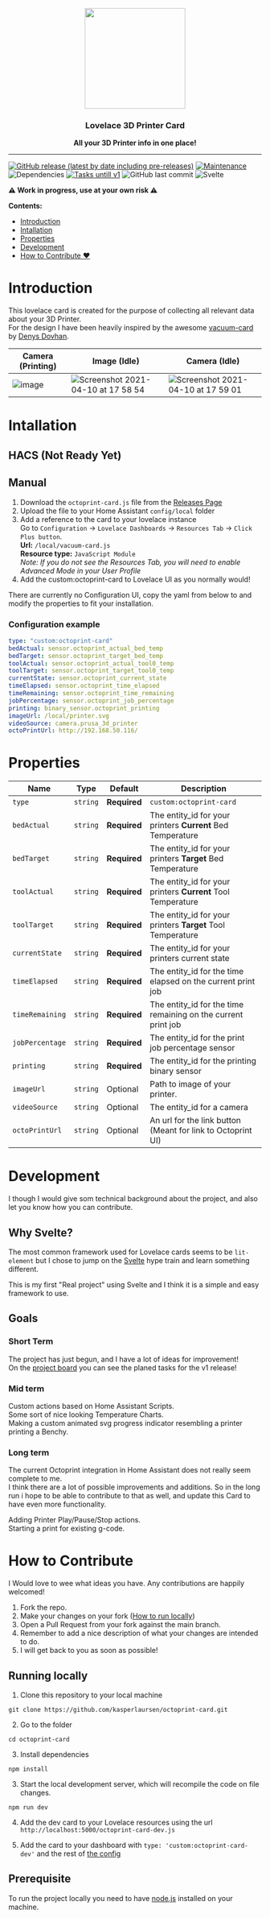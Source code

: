 <p align="center">
  <img height=200 src="https://user-images.githubusercontent.com/8472619/114278237-1320f700-9a2f-11eb-80d9-ac86238cccd5.png"/>
</p>

<h3 align="center">Lovelace 3D Printer Card</h2>
<p align="center">
  <strong align="center">All your 3D Printer info in one place!</strong>
</p>

---

[![GitHub release (latest by date including pre-releases)](https://img.shields.io/github/v/release/kasperlaursen/octoprint-card?include_prereleases)](https://GitHub.com/kasperlaursen/octoprint-card/releases/)
[![Maintenance](https://img.shields.io/badge/Maintained%3F-yes-green.svg)](https://GitHub.com/kasperlaursen/octoprint-card/graphs/commit-activity)
![Dependencies](https://img.shields.io/david/kasperlaursen/octoprint-card.svg)
[![Tasks untill v1](https://img.shields.io/github/issues-search/kasperlaursen/octoprint-card?label=Tasks%20before%20v1%20release&query=is%3Aopen%20is%3Aissue%20project%3Akasperlaursen%2Foctoprint-card%2F1)](https://github.com/kasperlaursen/octoprint-card/projects/1)
![GitHub last commit](https://img.shields.io/github/last-commit/kasperlaursen/octoprint-card)
![Svelte](https://img.shields.io/badge/Made%20with-Svelte-orange)

**⚠️ Work in progress, use at your own risk ⚠️**

**Contents:**

- [Introduction](#Introduction)
- [Intallation](#Intallation)
- [Properties](#Properties)
- [Development](#Development)
- [How to Contribute ❤️ ](#how-to-contribute)

# Introduction

This lovelace card is created for the purpose of collecting all relevant data about your 3D Printer.  
For the design I have been heavily inspired by the awesome [vacuum-card](https://github.com/denysdovhan/vacuum-card) by [Denys Dovhan](https://github.com/denysdovhan).

| Camera (Printing)                                                                                              | Image (Idle)                                                                                                                               | Camera (Idle)                                                                                                                              |
| -------------------------------------------------------------------------------------------------------------- | ------------------------------------------------------------------------------------------------------------------------------------------ | ------------------------------------------------------------------------------------------------------------------------------------------ |
| ![image](https://user-images.githubusercontent.com/8472619/114276747-50ce5180-9a28-11eb-99d5-2f921a8aba67.png) | ![Screenshot 2021-04-10 at 17 58 54](https://user-images.githubusercontent.com/8472619/114276753-5deb4080-9a28-11eb-8ee9-3ce6b31cec29.png) | ![Screenshot 2021-04-10 at 17 59 01](https://user-images.githubusercontent.com/8472619/114276763-66437b80-9a28-11eb-9cc6-1585f46b1cc5.png) |

# Intallation

## HACS (Not Ready Yet)

## Manual

1. Download the `octoprint-card.js` file from the [Releases Page](https://github.com/kasperlaursen/octoprint-card/releases)
2. Upload the file to your Home Assistant `config/local` folder
3. Add a reference to the card to your lovelace instance  
   Go to `Configuration` → `Lovelace Dashboards` → `Resources Tab` → `Click Plus button`.  
   **Url:** `/local/vacuum-card.js`  
   **Resource type:** `JavaScript Module`  
   _Note: If you do not see the Resources Tab, you will need to enable Advanced Mode in your User Profile_
4. Add the custom:octoprint-card to Lovelace UI as you normally would!

There are currently no Configuration UI, copy the yaml from below to and modify the properties to fit your installation.

### Configuration example

```yaml
type: "custom:octoprint-card"
bedActual: sensor.octoprint_actual_bed_temp
bedTarget: sensor.octoprint_target_bed_temp
toolActual: sensor.octoprint_actual_tool0_temp
toolTarget: sensor.octoprint_target_tool0_temp
currentState: sensor.octoprint_current_state
timeElapsed: sensor.octoprint_time_elapsed
timeRemaining: sensor.octoprint_time_remaining
jobPercentage: sensor.octoprint_job_percentage
printing: binary_sensor.octoprint_printing
imageUrl: /local/printer.svg
videoSource: camera.prusa_3d_printer
octoPrintUrl: http://192.168.50.116/
```

# Properties

| Name            |   Type   | Default      | Description                                                   |
| --------------- | :------: | ------------ | ------------------------------------------------------------- |
| `type`          | `string` | **Required** | `custom:octoprint-card`                                       |
| `bedActual`     | `string` | **Required** | The entity_id for your printers **Current** Bed Temperature   |
| `bedTarget`     | `string` | **Required** | The entity_id for your printers **Target** Bed Temperature    |
| `toolActual`    | `string` | **Required** | The entity_id for your printers **Current** Tool Temperature  |
| `toolTarget`    | `string` | **Required** | The entity_id for your printers **Target** Tool Temperature   |
| `currentState`  | `string` | **Required** | The entity_id for your printers current state                 |
| `timeElapsed`   | `string` | **Required** | The entity_id for the time elapsed on the current print job   |
| `timeRemaining` | `string` | **Required** | The entity_id for the time remaining on the current print job |
| `jobPercentage` | `string` | **Required** | The entity_id for the print job percentage sensor             |
| `printing`      | `string` | **Required** | The entity_id for the printing binary sensor                  |
| `imageUrl`      | `string` | Optional     | Path to image of your printer.                                |
| `videoSource`   | `string` | Optional     | The entity_id for a camera                                    |
| `octoPrintUrl`  | `string` | Optional     | An url for the link button (Meant for link to Octoprint UI)   |

# Development

I though I would give som technical background about the project, and also let you know how you can contribute.

## Why Svelte?

The most common framework used for Lovelace cards seems to be `lit-element` but I chose to jump on the [Svelte](https://svelte.dev) hype train and learn something different.

This is my first "Real project" using Svelte and I think it is a simple and easy framework to use.

## Goals

### Short Term

The project has just begun, and I have a lot of ideas for improvement!  
On the [project board](https://github.com/kasperlaursen/octoprint-card/projects/1) you can see the planed tasks for the v1 release!

### Mid term

Custom actions based on Home Assistant Scripts.  
Some sort of nice looking Temperature Charts.  
Making a custom animated svg progress indicator resembling a printer printing a Benchy.

### Long term

The current Octoprint integration in Home Assistant does not really seem complete to me.  
I think there are a lot of possible improvements and additions. So in the long run i hope to be able to contribute to that as well, and update this Card to have even more functionality.

Adding Printer Play/Pause/Stop actions.  
Starting a print for existing g-code.

# How to Contribute

I Would love to wee what ideas you have. Any contributions are happily welcomed!

1. Fork the repo.
2. Make your changes on your fork ([How to run locally](#Running-locally))
3. Open a Pull Request from your fork against the main branch.
4. Remember to add a nice description of what your changes are intended to do.
5. I will get back to you as soon as possible!

## Running locally

1. Clone this repository to your local machine

```
git clone https://github.com/kasperlaursen/octoprint-card.git
```

2. Go to the folder

```
cd octoprint-card
```

3. Install dependencies

```
npm install
```

3. Start the local development server, which will recompile the code on file changes.

```
npm run dev
```

4. Add the dev card to your Lovelace resources using the url `http://localhost:5000/octoprint-card-dev.js`

5. Add the card to your dashboard with `type: 'custom:octoprint-card-dev'` and the rest of [the config](#Configuration-example)

## Prerequisite

To run the project locally you need to have [node.js](https://nodejs.org/en/) installed on your machine.
